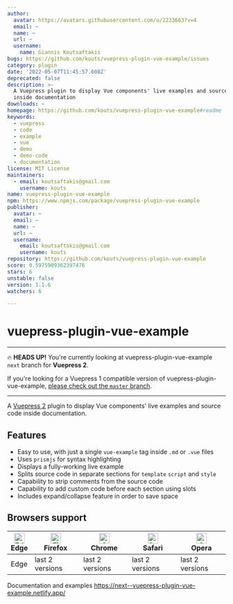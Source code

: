 ```yaml
---
author:
  avatar: https://avatars.githubusercontent.com/u/2233663?v=4
  email: ~
  name: ~
  url: ~
  username:
    name: Giannis Koutsaftakis
bugs: https://github.com/kouts/vuepress-plugin-vue-example/issues
category: plugin
date: '2022-05-07T11:45:57.608Z'
deprecated: false
description: >-
  A Vuepress plugin to display Vue components' live examples and source code
  inside documentation
downloads: ~
homepage: https://github.com/kouts/vuepress-plugin-vue-example#readme
keywords:
  - vuepress
  - code
  - example
  - vue
  - demo
  - demo-code
  - documentation
license: MIT License
maintainers:
  - email: koutsaftakis@gmail.com
    username: kouts
name: vuepress-plugin-vue-example
npm: https://www.npmjs.com/package/vuepress-plugin-vue-example
publisher:
  avatar: ~
  email: ~
  name: ~
  url: ~
  username:
    email: koutsaftakis@gmail.com
    username: kouts
repository: https://github.com/kouts/vuepress-plugin-vue-example
score: 0.5975909362397476
stars: 6
unstable: false
version: 1.1.6
watchers: 6

---
```


# vuepress-plugin-vue-example

---

:fire: **HEADS UP!** You're currently looking at vuepress-plugin-vue-example `next` branch for **Vuepress 2**.

If you're looking for a Vuepress 1 compatible version of vuepress-plugin-vue-example, [please check out the `master` branch](https://github.com/kouts/vuepress-plugin-vue-example/tree/master).

---

A [Vuepress 2](https://v2.vuepress.vuejs.org/) plugin to display Vue components' live examples and source code inside documentation.

## Features

- Easy to use, with just a single `vue-example` tag inside `.md` or `.vue` files
- Uses `prismjs` for syntax highlighting
- Displays a fully-working live example
- Splits source code in separate sections for `template` `script` and `style`
- Capability to strip comments from the source code
- Capability to add custom code before each section using slots
- Includes expand/collapse feature in order to save space

## Browsers support

| [<img src="https://raw.githubusercontent.com/alrra/browser-logos/master/src/edge/edge_48x48.png" alt="Edge" width="24px" height="24px" />](http://godban.github.io/browsers-support-badges/)<br/>Edge | [<img src="https://raw.githubusercontent.com/alrra/browser-logos/master/src/firefox/firefox_48x48.png" alt="Firefox" width="24px" height="24px" />](http://godban.github.io/browsers-support-badges/)<br/>Firefox | [<img src="https://raw.githubusercontent.com/alrra/browser-logos/master/src/chrome/chrome_48x48.png" alt="Chrome" width="24px" height="24px" />](http://godban.github.io/browsers-support-badges/)<br/>Chrome | [<img src="https://raw.githubusercontent.com/alrra/browser-logos/master/src/safari/safari_48x48.png" alt="Safari" width="24px" height="24px" />](http://godban.github.io/browsers-support-badges/)<br/>Safari | [<img src="https://raw.githubusercontent.com/alrra/browser-logos/master/src/opera/opera_48x48.png" alt="Opera" width="24px" height="24px" />](http://godban.github.io/browsers-support-badges/)<br/>Opera |
| ----------------------------------------------------------------------------------------------------------------------------------------------------------------------------------------------------- | ----------------------------------------------------------------------------------------------------------------------------------------------------------------------------------------------------------------- | ------------------------------------------------------------------------------------------------------------------------------------------------------------------------------------------------------------- | ------------------------------------------------------------------------------------------------------------------------------------------------------------------------------------------------------------- | --------------------------------------------------------------------------------------------------------------------------------------------------------------------------------------------------------- |
| Edge                                                                                                                                                                                                  | last 2 versions                                                                                                                                                                                                   | last 2 versions                                                                                                                                                                                               | last 2 versions                                                                                                                                                                                               | last 2 versions                                                                                                                                                                                           |

Documentation and examples
https://next--vuepress-plugin-vue-example.netlify.app/
